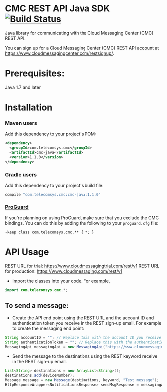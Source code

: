 # CMC REST API Java SDK  [![Build Status](https://travis-ci.org/cloudmessagingcenter/cmc-java.svg?branch=master)](https://travis-ci.org/cloudmessagingcenter/cmc-java)

Java library for communicating with the Cloud Messaging Center (CMC) REST API.

You can sign up for a Cloud Messaging Center (CMC) REST API account at https://www.cloudmessagingcenter.com/restsignup/.

Prerequisites:
============

Java 1.7 and later

Installation
============

### Maven users

Add this dependency to your project's POM:

```xml
<dependency>
  <groupId>com.telecomsys.cmc</groupId>
  <artifactId>cmc-java</artifactId>
  <version>1.1.0</version>
</dependency>
```

### Gradle users

Add this dependency to your project's build file:

```groovy
compile "com.telecomsys.cmc:cmc-java:1.1.0"
```

### [ProGuard](http://proguard.sourceforge.net/)

If you're planning on using ProGuard, make sure that you exclude the CMC bindings. You can do this by adding the following to your `proguard.cfg` file:

    -keep class com.telecomsys.cmc.** { *; }

API Usage
=========

REST URL for trial: https://www.cloudmessagingtrial.com/rest/v1
REST URL for production: https://www.cloudmessaging.com/rest/v1

*	Import the classes into your code. For example,

```java
import com.telecomsys.cmc.*;
``` 

To send a message:
------------------


*	Create the API end point using the REST URL and the account ID and authentication token you receive in the REST 
    sign-up email. For example to create the messaging end point:
    
```java
String accountID = ""; // Replace this with the account ID you receive in the REST sign-up email.
String authenticationToken = ""; // Replace this with the authentication token you receive in the REST sign-up email.
MessagingApi messagingApi = new MessagingApi("https://www.cloudmessagingtrial.com/rest/v1", accountID, authenticationToken);
```

*	Send the message to the destinations using the REST keyword receive in the REST sign-up email.

```java
List<String> destinations = new ArrayList<String>();
destinations.add(deviceNumber);
Message message = new Message(destinations, keyword, "Test message");
HttpResponseWrapper<NotificationsResponse> sendMsgResponse = messagingApi.sendMessage(message);
```
